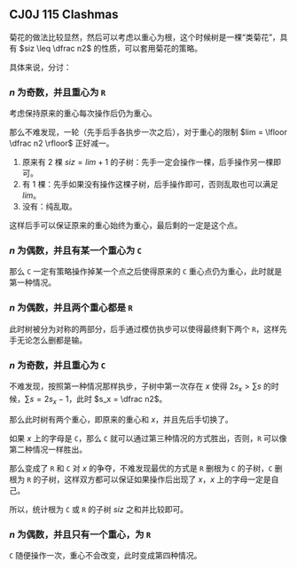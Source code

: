 ## CJ0J 115 Clashmas

菊花的做法比较显然，然后可以考虑以重心为根，这个时候树是一棵“类菊花”，具有 $siz \leq \dfrac n2$ 的性质，可以套用菊花的策略。

具体来说，分讨：

### $n$ 为奇数，并且重心为 `R`

考虑保持原来的重心每次操作后仍为重心。

那么不难发现，一轮（先手后手各执步一次之后），对于重心的限制 $lim = \lfloor \dfrac n2 \rfloor$ 正好减一。

1. 原来有 $2$ 棵 $siz = lim + 1$ 的子树：先手一定会操作一棵，后手操作另一棵即可。
1. 有 $1$ 棵：先手如果没有操作这棵子树，后手操作即可，否则乱取也可以满足 $lim$。
1. 没有：纯乱取。

这样后手可以保证原来的重心始终为重心，最后剩的一定是这个点。

### $n$ 为偶数，并且有某一个重心为 `C`

那么 `C` 一定有策略操作掉某一个点之后使得原来的 `C` 重心点仍为重心，此时就是第一种情况。

### $n$ 为偶数，并且两个重心都是 `R`

此时树被分为对称的两部分，后手通过模仿执步可以使得最终剩下两个 `R`，这样先手无论怎么删都是输。

### $n$ 为奇数，并且重心为 `C`

不难发现，按照第一种情况那样执步，子树中第一次存在 $x$ 使得 $2s_x \gt \sum s$ 的时候，$\sum s = 2s_x - 1$，此时 $s_x = \dfrac n2$。

那么此时树有两个重心，即原来的重心和 $x$，并且先后手切换了。

如果 $x$ 上的字母是 `C`，那么 `C` 就可以通过第三种情况的方式胜出，否则，`R` 可以像第二种情况一样胜出。

那么变成了 `R` 和 `C` 对 $x$ 的争夺，不难发现最优的方式是 `R` 删根为 `C` 的子树，`C` 删根为 `R` 的子树，这样双方都可以保证如果操作后出现了 $x$，$x$ 上的字母一定是自己。

所以，统计根为 `C` 或 `R` 的子树 $siz$ 之和并比较即可。

### $n$ 为偶数，并且只有一个重心，为 `R`

`C` 随便操作一次，重心不会改变，此时变成第四种情况。